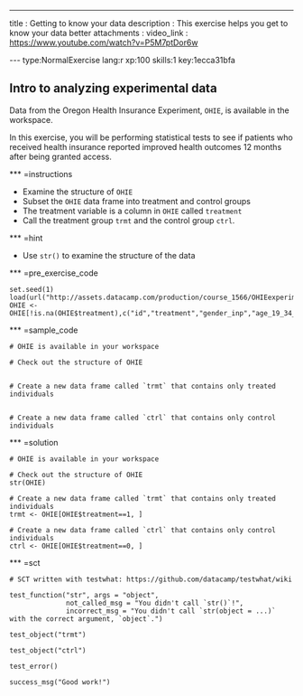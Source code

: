 ---
title       : Getting to know your data
description : This exercise helps you get to know your data better
attachments :
  video_link : https://www.youtube.com/watch?v=P5M7ptDor6w

--- type:NormalExercise lang:r xp:100 skills:1 key:1ecca31bfa
## Intro to analyzing experimental data

Data from the Oregon Health Insurance Experiment, `OHIE`, is available in the workspace.

In this exercise, you will be performing statistical tests to see if patients who received health insurance reported improved health outcomes 12 months after being granted access.

*** =instructions
- Examine the structure of `OHIE`
- Subset the `OHIE` data frame into treatment and control groups
- The treatment variable is a column in `OHIE` called `treatment`
- Call the treatment group `trmt` and the control group `ctrl`. 

*** =hint
- Use `str()` to examine the structure of the data

*** =pre_exercise_code
```{r}
set.seed(1)
load(url("http://assets.datacamp.com/production/course_1566/OHIEexperimental.RDa"))
OHIE <- OHIE[!is.na(OHIE$treatment),c("id","treatment","gender_inp","age_19_34_inp","age_35_49_inp","age_50_64_inp")]
```

*** =sample_code
```{r}
# OHIE is available in your workspace

# Check out the structure of OHIE


# Create a new data frame called `trmt` that contains only treated individuals 


# Create a new data frame called `ctrl` that contains only control individuals 

```

*** =solution
```{r}
# OHIE is available in your workspace

# Check out the structure of OHIE
str(OHIE)

# Create a new data frame called `trmt` that contains only treated individuals 
trmt <- OHIE[OHIE$treatment==1, ]

# Create a new data frame called `ctrl` that contains only control individuals 
ctrl <- OHIE[OHIE$treatment==0, ]
```

*** =sct
```{r}
# SCT written with testwhat: https://github.com/datacamp/testwhat/wiki

test_function("str", args = "object",
              not_called_msg = "You didn't call `str()`!",
              incorrect_msg = "You didn't call `str(object = ...)` with the correct argument, `object`.")

test_object("trmt")

test_object("ctrl")

test_error()

success_msg("Good work!")
```
